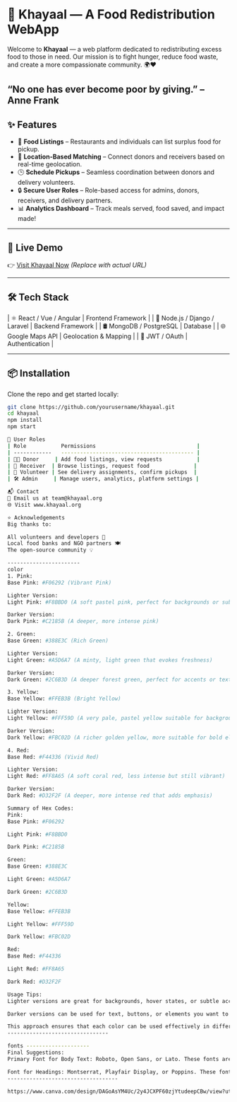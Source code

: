 # 🍱 Khayaal — A Food Redistribution WebApp

Welcome to **Khayaal** — a web platform dedicated to redistributing excess food to those in need. Our mission is to fight hunger, reduce food waste, and create a more compassionate community. 🌍❤️

“No one has ever become poor by giving.” – Anne Frank
---

## ✨ Features

- 🥗 **Food Listings** – Restaurants and individuals can list surplus food for pickup.
- 📍 **Location-Based Matching** – Connect donors and receivers based on real-time geolocation.
- 🕒 **Schedule Pickups** – Seamless coordination between donors and delivery volunteers.
- 🔒 **Secure User Roles** – Role-based access for admins, donors, receivers, and delivery partners.
- 📊 **Analytics Dashboard** – Track meals served, food saved, and impact made!

---

## 🚀 Live Demo

👉 [Visit Khayaal Now](https://your-deployment-link.com) *(Replace with actual URL)*

---

## 🛠️ Tech Stack

| ⚛️ React / Vue / Angular | Frontend Framework |
| 🐍 Node.js / Django / Laravel | Backend Framework |
| 🛢️ MongoDB / PostgreSQL | Database |
| 🌐 Google Maps API | Geolocation & Mapping |
| 🔐 JWT / OAuth | Authentication |

---

## 📦 Installation

Clone the repo and get started locally:

```bash
git clone https://github.com/yourusername/khayaal.git
cd khayaal
npm install
npm start

👤 User Roles
| Role           Permissions                                |
| ------------   ------------------------------------------ |
| 👨‍🍳 Donor     | Add food listings, view requests           |
| 🧍 Receiver  | Browse listings, request food              |
| 🚚 Volunteer | See delivery assignments, confirm pickups  |
| 🛠️ Admin     | Manage users, analytics, platform settings |

📬 Contact
📧 Email us at team@khayaal.org
🌐 Visit www.khayaal.org

⭐ Acknowledgements
Big thanks to:

All volunteers and developers 🙌
Local food banks and NGO partners 🍽️
The open-source community 💡

-----------------------
color 
1. Pink:
Base Pink: #F06292 (Vibrant Pink)

Lighter Version:
Light Pink: #F8BBD0 (A soft pastel pink, perfect for backgrounds or subtle elements)

Darker Version:
Dark Pink: #C2185B (A deeper, more intense pink)

2. Green:
Base Green: #388E3C (Rich Green)

Lighter Version:
Light Green: #A5D6A7 (A minty, light green that evokes freshness)

Darker Version:
Dark Green: #2C6B3D (A deeper forest green, perfect for accents or text)

3. Yellow:
Base Yellow: #FFEB3B (Bright Yellow)

Lighter Version:
Light Yellow: #FFF59D (A very pale, pastel yellow suitable for background elements)

Darker Version:
Dark Yellow: #FBC02D (A richer golden yellow, more suitable for bold elements)

4. Red:
Base Red: #F44336 (Vivid Red)

Lighter Version:
Light Red: #FF8A65 (A soft coral red, less intense but still vibrant)

Darker Version:
Dark Red: #D32F2F (A deeper, more intense red that adds emphasis)

Summary of Hex Codes:
Pink:
Base Pink: #F06292

Light Pink: #F8BBD0

Dark Pink: #C2185B

Green:
Base Green: #388E3C

Light Green: #A5D6A7

Dark Green: #2C6B3D

Yellow:
Base Yellow: #FFEB3B

Light Yellow: #FFF59D

Dark Yellow: #FBC02D

Red:
Base Red: #F44336

Light Red: #FF8A65

Dark Red: #D32F2F

Usage Tips:
Lighter versions are great for backgrounds, hover states, or subtle accents where you want the color to be present but not overpowering.

Darker versions can be used for text, buttons, or elements you want to stand out more prominently, ensuring high contrast with lighter backgrounds.

This approach ensures that each color can be used effectively in different parts of your design, whether you want to add depth, highlights, or background elements to your food redistribution website.
--------------------------------

fonts --------------------
Final Suggestions:
Primary Font for Body Text: Roboto, Open Sans, or Lato. These fonts are all modern, neutral, and perfect for content-heavy pages.

Font for Headings: Montserrat, Playfair Display, or Poppins. These fonts will provide a strong contrast to the body text and draw attention to important elements like titles and calls-to-action.
-----------------------------------

https://www.canva.com/design/DAGoAsYM4Uc/2y4JCXPF60zjYtudeepCBw/view?utm_content=DAGoAsYM4Uc&utm_campaign=designshare&utm_medium=link2&utm_source=uniquelinks&utlId=hea3738966c

